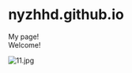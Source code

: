 # nyzhhd.github.io
My page!  
Welcome!

![11.jpg](https://s2.loli.net/2022/11/14/LSazQ8sR2PKb1xr.jpg)
